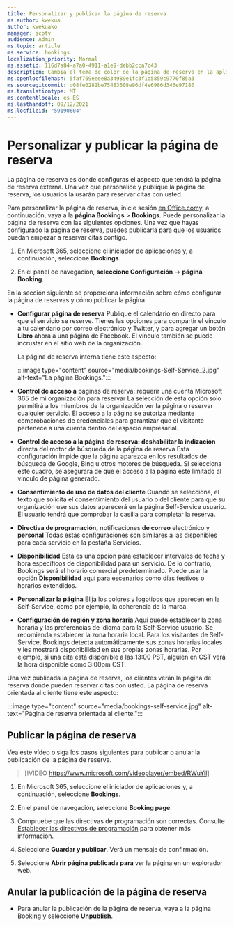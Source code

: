 ```yaml
---
title: Personalizar y publicar la página de reserva
ms.author: kwekua
author: kwekuako
manager: scotv
audience: Admin
ms.topic: article
ms.service: bookings
localization_priority: Normal
ms.assetid: 116d7a84-a7a0-4911-a1e9-debb2cca7c43
description: Cambia el tema de color de la página de reserva en la aplicación Microsoft Bookings.
ms.openlocfilehash: 5faf769eeee8a34989e1fc3f1d5859c9770f85a3
ms.sourcegitcommit: d08fe0282be75483608e96df4e6986d346e97180
ms.translationtype: MT
ms.contentlocale: es-ES
ms.lasthandoff: 09/12/2021
ms.locfileid: "59190604"
---
```

# <a name="customize-and-publish-your-booking-page"></a>Personalizar y publicar la página de reserva

La página de reserva es donde configuras el aspecto que tendrá la página de reserva externa. Una vez que personalice y publique la página de reserva, los usuarios la usarán para reservar citas con usted.

Para personalizar la página de reserva, inicie sesión [en Office.com](https://office.com)y, a continuación, vaya a la **página Bookings** \> **Bookings**. Puede personalizar la página de reserva con las siguientes opciones. Una vez que hayas configurado la página de reserva, puedes publicarla para que los usuarios puedan empezar a reservar citas contigo.

1. En Microsoft 365, seleccione el iniciador de aplicaciones y, a continuación, seleccione **Bookings**.

2. En el panel de navegación, **seleccione Configuración**  ->  **página Booking**.

En la sección siguiente se proporciona información sobre cómo configurar la página de reservas y cómo publicar la página.

- **Configurar página de reserva** Publique el calendario en directo para que el servicio se reserve. Tienes las opciones para compartir el vínculo a tu calendario por correo electrónico y Twitter, y para agregar un botón **Libro** ahora a una página de Facebook. El vínculo también se puede incrustar en el sitio web de la organización.

    La página de reserva interna tiene este aspecto:

    :::image type="content" source="media/bookings-Self-Service_2.jpg" alt-text="La página Bookings.":::

- **Control de acceso a** páginas de reserva: requerir una cuenta Microsoft 365 de mi organización para reservar  La selección de esta opción solo permitirá a los miembros de la organización ver la página o reservar cualquier servicio. El acceso a la página se autoriza mediante comprobaciones de credenciales para garantizar que el visitante pertenece a una cuenta dentro del espacio empresarial.

- **Control de acceso a la página de reserva: deshabilitar la indización** directa del motor de búsqueda de la página de reserva Esta configuración impide que la página aparezca en los resultados de búsqueda de Google, Bing u otros motores de búsqueda. Si selecciona este cuadro, se asegurará de que el acceso a la página esté limitado al vínculo de página generado.

- **Consentimiento de uso de datos del cliente** Cuando se selecciona, el texto que solicita el consentimiento del usuario o del cliente para que su organización use sus datos aparecerá en la página Self-Service usuario. El usuario tendrá que comprobar la casilla para completar la reserva.

- **Directiva de programación,** notificaciones **de correo** electrónico y **personal** Todas estas configuraciones son similares a las disponibles para cada servicio en la pestaña Servicios.

- **Disponibilidad** Esta es una opción para establecer intervalos de fecha y hora específicos de disponibilidad para un servicio. De lo contrario, Bookings será el horario comercial predeterminado. Puede usar la opción **Disponibilidad** aquí para escenarios como días festivos o horarios extendidos.

- **Personalizar la página** Elija los colores y logotipos que aparecen en la Self-Service, como por ejemplo, la coherencia de la marca.

- **Configuración de región y zona horaria** Aquí puede establecer la zona horaria y las preferencias de idioma para la Self-Service usuario. Se recomienda establecer la zona horaria local. Para los visitantes de Self-Service, Bookings detecta automáticamente sus zonas horarias locales y les mostrará disponibilidad en sus propias zonas horarias. Por ejemplo, si una cita está disponible a las 13:00 PST, alguien en CST verá la hora disponible como 3:00pm CST.

Una vez publicada la página de reserva, los clientes verán la página de reserva donde pueden reservar citas con usted. La página de reserva orientada al cliente tiene este aspecto:

:::image type="content" source="media/bookings-self-service.jpg" alt-text="Página de reserva orientada al cliente.":::

## <a name="publish-the-booking-page"></a>Publicar la página de reserva

Vea este vídeo o siga los pasos siguientes para publicar o anular la publicación de la página de reserva.

> [!VIDEO https://www.microsoft.com/videoplayer/embed/RWuYil]

1. En Microsoft 365, seleccione el iniciador de aplicaciones y, a continuación, seleccione **Bookings**.

1. En el panel de navegación, seleccione **Booking page**.

1. Compruebe que las directivas de programación son correctas. Consulte [Establecer las directivas de programación](set-scheduling-policies.md) para obtener más información.

1. Seleccione **Guardar y publicar**. Verá un mensaje de confirmación.

1. Seleccione **Abrir página publicada para** ver la página en un explorador web.

## <a name="unpublish-the-booking-page"></a>Anular la publicación de la página de reserva

 - Para anular la publicación de la página de reserva, vaya a la página Booking y seleccione **Unpublish**.
